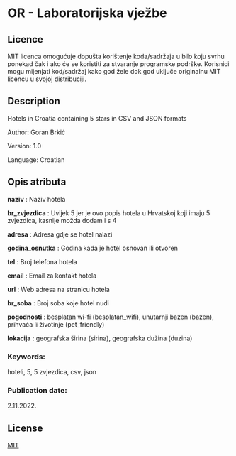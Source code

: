 # OR - Laboratorijska vježbe

## Licence
MIT licenca omogućuje dopušta korištenje koda/sadržaja u bilo koju svrhu ponekad čak i ako će se koristiti za stvaranje programske podrške.
Korisnici mogu mijenjati kod/sadržaj kako god žele dok god uključe originalnu MIT licencu u svojoj distribuciji.



## Description
Hotels in Croatia containing 5 stars in CSV and JSON formats

Author: Goran Brkić

Version: 1.0

Language: Croatian


## Opis atributa
**naziv** : Naziv hotela

**br_zvjezdica** : Uvijek 5 jer je ovo popis hotela u Hrvatskoj koji imaju 5 zvjezdica, kasnije možda dodam i s 4

**adresa** : Adresa gdje se hotel nalazi

**godina_osnutka** : Godina kada je hotel osnovan ili otvoren

**tel** : Broj telefona hotela

**email** : Email za kontakt hotela

**url** : Web adresa na stranicu hotela

**br_soba** : Broj soba koje hotel nudi

**pogodnosti** : besplatan wi-fi (besplatan_wifi), unutarnji bazen (bazen), prihvaća li životinje (pet_friendly)

**lokacija** : geografska širina (sirina), geografska dužina (duzina)


### Keywords:
hoteli, 5, 5 zvjezdica, csv, json

### Publication date:
2.11.2022.


## License
[MIT](https://choosealicense.com/licenses/mit/)
